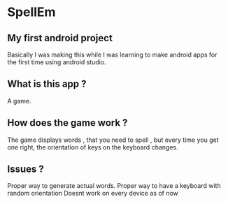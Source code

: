 # SpellEm

## My first android project

Basically I was making this while I was learning to make android apps for the first time using android studio.

## What is this app ?

A game.

## How does the game work ?

The game displays words , that you need to spell , but every time you get one right, the orientation of keys on the keyboard changes.

## Issues ?

Proper way to generate actual words.
Proper way to have a keyboard with random orientation
Doesnt work on every device as of now
